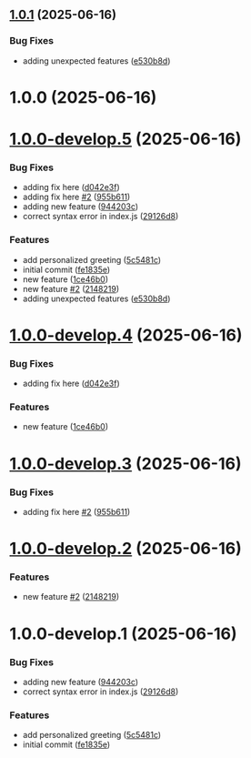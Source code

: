 ## [1.0.1](https://github.com/rtoora-tranzact/semantic-release-test/compare/v1.0.0...v1.0.1) (2025-06-16)


### Bug Fixes

* adding unexpected features ([e530b8d](https://github.com/rtoora-tranzact/semantic-release-test/commit/e530b8d4a71d9c065ed16b6f185ac4d1955a7a36))

# 1.0.0 (2025-06-16)

# [1.0.0-develop.5](https://github.com/rtoora-tranzact/semantic-release-test/compare/v1.0.0-develop.4...v1.0.0-develop.5) (2025-06-16)



### Bug Fixes

* adding fix here ([d042e3f](https://github.com/rtoora-tranzact/semantic-release-test/commit/d042e3fe2e0c29cc0f178cabb0ae445450ea530e))
* adding fix here [#2](https://github.com/rtoora-tranzact/semantic-release-test/issues/2) ([955b611](https://github.com/rtoora-tranzact/semantic-release-test/commit/955b6110241375408a28e98e383b7c4cbfae04bd))
* adding new feature ([944203c](https://github.com/rtoora-tranzact/semantic-release-test/commit/944203cc66263f813462414bde766f19a2eceaa3))
* correct syntax error in index.js ([29126d8](https://github.com/rtoora-tranzact/semantic-release-test/commit/29126d8dc4c6ed55277f406ebe2d7af911c4ee2b))


### Features

* add personalized greeting ([5c5481c](https://github.com/rtoora-tranzact/semantic-release-test/commit/5c5481c7f11ea04cb06db012d8d5a523b71510f5))
* initial commit ([fe1835e](https://github.com/rtoora-tranzact/semantic-release-test/commit/fe1835e1d77c5cfcddd7d4c29aeb68a7d03a3fab))
* new feature ([1ce46b0](https://github.com/rtoora-tranzact/semantic-release-test/commit/1ce46b0097070a672b0ca6742907480d19c61fad))
* new feature [#2](https://github.com/rtoora-tranzact/semantic-release-test/issues/2) ([2148219](https://github.com/rtoora-tranzact/semantic-release-test/commit/21482190a5406bec955b8cbeb31fd2cf472c2922))
* adding unexpected features ([e530b8d](https://github.com/rtoora-tranzact/semantic-release-test/commit/e530b8d4a71d9c065ed16b6f185ac4d1955a7a36))


# [1.0.0-develop.4](https://github.com/rtoora-tranzact/semantic-release-test/compare/v1.0.0-develop.3...v1.0.0-develop.4) (2025-06-16)


### Bug Fixes

* adding fix here ([d042e3f](https://github.com/rtoora-tranzact/semantic-release-test/commit/d042e3fe2e0c29cc0f178cabb0ae445450ea530e))


### Features

* new feature ([1ce46b0](https://github.com/rtoora-tranzact/semantic-release-test/commit/1ce46b0097070a672b0ca6742907480d19c61fad))

# [1.0.0-develop.3](https://github.com/rtoora-tranzact/semantic-release-test/compare/v1.0.0-develop.2...v1.0.0-develop.3) (2025-06-16)


### Bug Fixes

* adding fix here [#2](https://github.com/rtoora-tranzact/semantic-release-test/issues/2) ([955b611](https://github.com/rtoora-tranzact/semantic-release-test/commit/955b6110241375408a28e98e383b7c4cbfae04bd))

# [1.0.0-develop.2](https://github.com/rtoora-tranzact/semantic-release-test/compare/v1.0.0-develop.1...v1.0.0-develop.2) (2025-06-16)


### Features

* new feature [#2](https://github.com/rtoora-tranzact/semantic-release-test/issues/2) ([2148219](https://github.com/rtoora-tranzact/semantic-release-test/commit/21482190a5406bec955b8cbeb31fd2cf472c2922))

# 1.0.0-develop.1 (2025-06-16)


### Bug Fixes

* adding new feature ([944203c](https://github.com/rtoora-tranzact/semantic-release-test/commit/944203cc66263f813462414bde766f19a2eceaa3))
* correct syntax error in index.js ([29126d8](https://github.com/rtoora-tranzact/semantic-release-test/commit/29126d8dc4c6ed55277f406ebe2d7af911c4ee2b))


### Features

* add personalized greeting ([5c5481c](https://github.com/rtoora-tranzact/semantic-release-test/commit/5c5481c7f11ea04cb06db012d8d5a523b71510f5))
* initial commit ([fe1835e](https://github.com/rtoora-tranzact/semantic-release-test/commit/fe1835e1d77c5cfcddd7d4c29aeb68a7d03a3fab))
